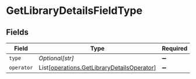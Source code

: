 # GetLibraryDetailsFieldType


## Fields

| Field                                                                                              | Type                                                                                               | Required                                                                                           | Description                                                                                        | Example                                                                                            |
| -------------------------------------------------------------------------------------------------- | -------------------------------------------------------------------------------------------------- | -------------------------------------------------------------------------------------------------- | -------------------------------------------------------------------------------------------------- | -------------------------------------------------------------------------------------------------- |
| `type`                                                                                             | *Optional[str]*                                                                                    | :heavy_minus_sign:                                                                                 | N/A                                                                                                | resolution                                                                                         |
| `operator`                                                                                         | List[[operations.GetLibraryDetailsOperator](../../models/operations/getlibrarydetailsoperator.md)] | :heavy_minus_sign:                                                                                 | N/A                                                                                                |                                                                                                    |